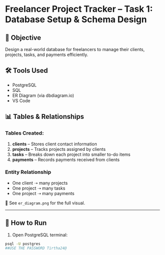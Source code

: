 # Freelancer Project Tracker – Task 1: Database Setup & Schema Design

## 📌 Objective  
Design a real-world database for freelancers to manage their clients, projects, tasks, and payments efficiently.

## 🛠️ Tools Used
- PostgreSQL
- SQL
- ER Diagram (via dbdiagram.io)
- VS Code

## 📊 Tables & Relationships

### Tables Created:
1. **clients** – Stores client contact information  
2. **projects** – Tracks projects assigned by clients  
3. **tasks** – Breaks down each project into smaller to-do items  
4. **payments** – Records payments received from clients

### Entity Relationship
- One client ➝ many projects  
- One project ➝ many tasks  
- One project ➝ many payments  

📎 See `er_diagram.png` for the full visual.

---

## 💾 How to Run

1. Open PostgreSQL terminal:

```bash
psql -U postgres
##USE THE PASSWORD Tirtha24@